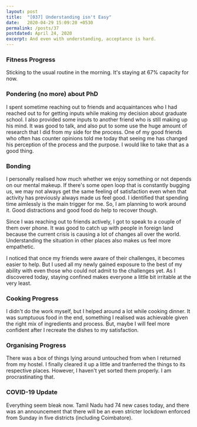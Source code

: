 ```yaml
---
layout: post
title:  "[037] Understanding isn't Easy"
date:   2020-04-29 15:09:20 +0530
permalink: /posts/37
postdated: April 24, 2020
excerpt: And even with understanding, acceptance is hard.
---
```


### Fitness Progress
Sticking to the usual routine in the morning. It's staying at 67% capacity for now.

### Pondering (no more) about PhD
I spent sometime reaching out to friends and acquaintances who I had reached out to for getting inputs while making my decision about graduate school. I also provided some inputs to another friend who is still making up his mind. It was good to talk, and also put to some use the huge amount of research that I did from my side for the process. One of my good friends who often has counter opinions told me today that seeing me has changed his perception of the process and the purpose. I would like to take that as a good thing.

### Bonding
I personally realised how much whether we enjoy something or not depends on our mental makeup. If there's some open loop that is constantly bugging us, we may not always get the same feeling of satisfaction even when that activity has previously always made us feel good. I identified that spending time aimlessly is the main trigger for me. So, I am planning to work around it. Good distractions and good food do help to recover though.

Since I was reaching out to friends actively, I got to speak to a couple of them over phone. It was good to catch up with people in foreign land because the current crisis is causing a lot of changes all over the world. Understanding the situation in other places also makes us feel more empathetic.

I noticed that once my friends were aware of their challenges, it becomes easier to help. But I used all my newly gained exposure to the best of my ability with even those who could not admit to the challenges yet. As I discovered today, staying confined makes everyone a little bit irritable at the very least.

### Cooking Progress
I didn't do the work myself, but I helped around a lot while cooking dinner. It was sumptuous food in the end, something I realised was achievable given the right mix of ingredients and process. But, maybe I will feel more confident after I recreate the dishes to my satisfaction.

### Organising Progress
There was a box of things lying around untouched from when I returned from my hostel. I finally cleared it up a little and tranferred the things to its respective places. However, I haven't yet sorted them properly. I am procrastinating that.

### COVID-19 Update
Everything seem bleak now. Tamil Nadu had 74 new cases today, and there was an announcement that there will be an even stricter lockdown enforced from Sunday in five districts (including Coimbatore).
